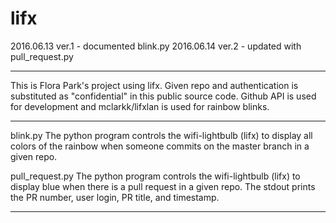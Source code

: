 # lifx
2016.06.13 ver.1 - documented blink.py
2016.06.14 ver.2 - updated with pull_request.py

*******************************************************************

This is Flora Park's project using lifx.
Given repo and authentication is substituted as "confidential" in this public source code. Github API is used for development and mclarkk/lifxlan is used for rainbow blinks.

*******************************************************************

blink.py
The python program controls the wifi-lightbulb (lifx) to display all colors of the rainbow when someone commits on the master branch in a given repo.

pull_request.py
The python program controls the wifi-lightbulb (lifx) to display blue when there is a pull request in a given repo. The stdout prints the PR number, user login, PR title, and timestamp.

*******************************************************************

